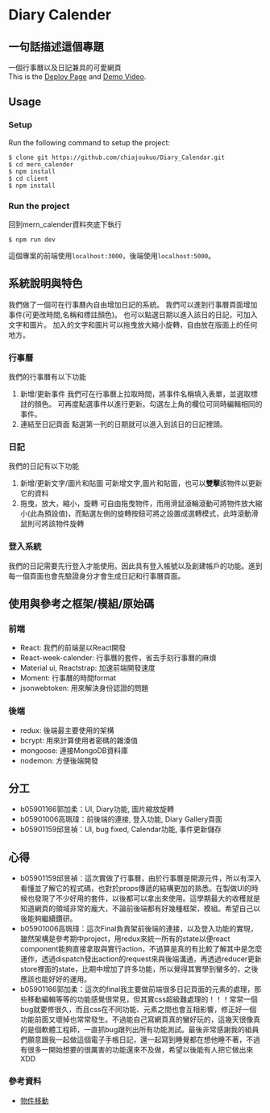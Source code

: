 ﻿# Diary Calender

## 一句話描述這個專題
一個行事曆以及日記兼具的可愛網頁  
This is the [Deploy Page](https://guarded-beyond-74616.herokuapp.com/app) and [Demo Video](https://youtu.be/NUjAfht8ofQ).
## Usage

### Setup
Run the following command to setup the project:  

```
$ clone git https://github.com/chiajoukuo/Diary_Calendar.git
$ cd mern_calender
$ npm install   
$ cd client 
$ npm install
```  

### Run the project
回到mern_calender資料夾底下執行
```
$ npm run dev
```

這個專案的前端使用`localhost:3000`，後端使用`localhost:5000`。


## 系統說明與特色
我們做了一個可在行事曆內自由增加日記的系統。
我們可以進到行事曆頁面增加事件(可更改時間,名稱和標註顏色)。
也可以點選日期以進入該日的日記，可加入文字和圖片。
加入的文字和圖片可以拖曳放大縮小旋轉，自由放在版面上的任何地方。

### 行事曆
我們的行事曆有以下功能
1. 新增/更新事件
    我們可在行事曆上拉取時間，將事件名稱填入表單，並選取標註的顏色。
    可再度點選事件以進行更新。勾選左上角的欄位可同時編輯相同的事件。
2. 連結至日記頁面
    點選第一列的日期就可以進入到該日的日記裡頭。

### 日記
我們的日記有以下功能
1. 新增/更新文字/圖片和貼圖
    可新增文字,圖片和貼圖，也可以**雙擊**該物件以更新它的資料
2. 拖曳，放大，縮小，旋轉
    可自由拖曳物件，而用滑鼠滾輪滾動可將物件放大縮小(此為預設值)，而點選左側的旋轉按鈕可將之設置成選轉模式，此時滾動滑鼠則可將該物件旋轉
    
### 登入系統
我們的日記需要先行登入才能使用。因此具有登入帳號以及創建帳戶的功能。進到每一個頁面也會先驗證身分才會生成日記和行事曆頁面。

## 使用與參考之框架/模組/原始碼

### 前端
- React: 我們的前端是以React開發
- React-week-calender: 行事曆的套件，省去手刻行事曆的麻煩
- Material ui, Reactstrap: 加速前端開發速度
- Moment: 行事曆的時間format 
- jsonwebtoken: 用來解決身份認證的問題

### 後端
- redux: 後端最主要使用的架構
- bcrypt: 用來計算使用者密碼的雜湊值
- mongoose: 連接MongoDB資料庫
- nodemon: 方便後端開發


## 分工
- b05901166郭加柔：UI, Diary功能, 圖片縮放旋轉
- b05901006高珮瑋：前後端的連接, 登入功能, Diary Gallery頁面
- b05901159邱昱禎：UI, bug fixed, Calendar功能, 事件更新儲存

## 心得
- b05901159邱昱禎：這次實做了行事曆，由於行事曆是開源元件，所以有深入看懂並了解它的程式碼，也對於props傳遞的結構更加的熟悉。在製做UI的時候也發現了不少好用的套件，以後都可以拿出來使用。這學期最大的收穫就是知道網頁的領域非常的龐大，不論前後端都有好幾種框架，模組。希望自己以後能夠繼續鑽研。
- b05901006高珮瑋：這次Final負責架前後端的連接，以及登入功能的實現，雖然架構是參考期中project，用redux來統一所有的state以便react component能夠直接拿取與實行action，不過算是真的有比較了解其中是怎麼運作，透過dispatch發出action的request來與後端溝通，再透過reducer更新store裡面的state，比期中增加了許多功能，所以覺得其實學到蠻多的，之後應該也能好好的運用。
- b05901166郭加柔：這次的final我主要做前端很多日記頁面的元素的處理，那些移動編輯等等的功能感覺很常見，但其實css超級難處理的！！！常常一個bug就要修很久，而且css在不同功能、元素之間也會互相影響，修正好一個功能前面又壞掉也常常發生。不過能自己寫網頁真的蠻好玩的，這幾天很像真的是個軟體工程師，一直抓bug跟列出所有功能測試。最後非常感謝我的組員們願意跟我一起做這個電子手帳日記，還一起寫到睡覺都在想他睡不著，不過有很多一開始想要的很厲害的功能還來不及做，希望以後能有人把它做出來XDD

### 參考資料
* [物件移動](https://medium.com/@crazypixel/mastering-drag-drop-with-reactjs-part-01-39bed3d40a03)

